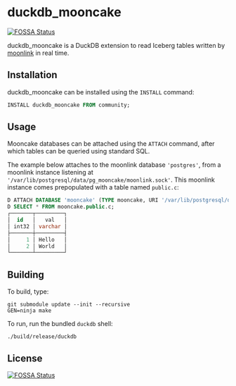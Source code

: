 # duckdb_mooncake
[![FOSSA Status](https://app.fossa.com/api/projects/git%2Bgithub.com%2FMooncake-Labs%2Fduckdb_mooncake.svg?type=shield)](https://app.fossa.com/projects/git%2Bgithub.com%2FMooncake-Labs%2Fduckdb_mooncake?ref=badge_shield)


duckdb_mooncake is a DuckDB extension to read Iceberg tables written by [moonlink][moonlink-link] in real time.

## Installation

duckdb_mooncake can be installed using the `INSTALL` command:
```sql
INSTALL duckdb_mooncake FROM community;
```

## Usage

Mooncake databases can be attached using the `ATTACH` command, after which tables can be queried using standard SQL.

The example below attaches to the moonlink database `'postgres'`, from a moonlink instance listening at `'/var/lib/postgresql/data/pg_mooncake/moonlink.sock'`. This moonlink instance comes prepopulated with a table named `public.c`:
```sql
D ATTACH DATABASE 'mooncake' (TYPE mooncake, URI '/var/lib/postgresql/data/pg_mooncake/moonlink.sock', DATABASE 'postgres');
D SELECT * FROM mooncake.public.c;
┌───────┬─────────┐
│  id   │   val   │
│ int32 │ varchar │
├───────┼─────────┤
│     1 │ Hello   │
│     2 │ World   │
└───────┴─────────┘
```

## Building

To build, type:
```
git submodule update --init --recursive
GEN=ninja make
```

To run, run the bundled `duckdb` shell:
```
./build/release/duckdb
```

[moonlink-link]: https://github.com/Mooncake-Labs/moonlink


## License
[![FOSSA Status](https://app.fossa.com/api/projects/git%2Bgithub.com%2FMooncake-Labs%2Fduckdb_mooncake.svg?type=large)](https://app.fossa.com/projects/git%2Bgithub.com%2FMooncake-Labs%2Fduckdb_mooncake?ref=badge_large)